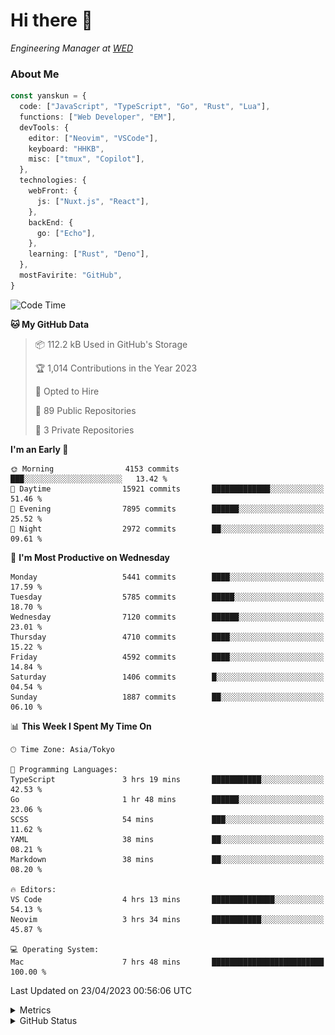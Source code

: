 # Hi there&nbsp;:wave:

<!-- ![Alt text](https://spotify-recently-played-readme.vercel.app/api?user=31kynbuubkiu3r4qh4hjuaglhfay) -->

_Engineering Manager at [WED](https://github.com/wedinc)_

### About Me

```ts
const yanskun = {
  code: ["JavaScript", "TypeScript", "Go", "Rust", "Lua"],
  functions: ["Web Developer", "EM"],
  devTools: {
    editor: ["Neovim", "VSCode"],
    keyboard: "HHKB",
    misc: ["tmux", "Copilot"],
  },
  technologies: {
    webFront: {
      js: ["Nuxt.js", "React"],
    },
    backEnd: {
      go: ["Echo"],
    },
    learning: ["Rust", "Deno"],
  },
  mostFavirite: "GitHub",
}
```

<!--START_SECTION:waka-->
![Code Time](http://img.shields.io/badge/Code%20Time-270%20hrs%2046%20mins-blue)

**🐱 My GitHub Data** 

> 📦 112.2 kB Used in GitHub's Storage 
 > 
> 🏆 1,014 Contributions in the Year 2023
 > 
> 💼 Opted to Hire
 > 
> 📜 89 Public Repositories 
 > 
> 🔑 3 Private Repositories 
 > 
**I'm an Early 🐤** 

```text
🌞 Morning                4153 commits        ███░░░░░░░░░░░░░░░░░░░░░░   13.42 % 
🌆 Daytime                15921 commits       █████████████░░░░░░░░░░░░   51.46 % 
🌃 Evening                7895 commits        ██████░░░░░░░░░░░░░░░░░░░   25.52 % 
🌙 Night                  2972 commits        ██░░░░░░░░░░░░░░░░░░░░░░░   09.61 % 
```
📅 **I'm Most Productive on Wednesday** 

```text
Monday                   5441 commits        ████░░░░░░░░░░░░░░░░░░░░░   17.59 % 
Tuesday                  5785 commits        █████░░░░░░░░░░░░░░░░░░░░   18.70 % 
Wednesday                7120 commits        ██████░░░░░░░░░░░░░░░░░░░   23.01 % 
Thursday                 4710 commits        ████░░░░░░░░░░░░░░░░░░░░░   15.22 % 
Friday                   4592 commits        ████░░░░░░░░░░░░░░░░░░░░░   14.84 % 
Saturday                 1406 commits        █░░░░░░░░░░░░░░░░░░░░░░░░   04.54 % 
Sunday                   1887 commits        ██░░░░░░░░░░░░░░░░░░░░░░░   06.10 % 
```


📊 **This Week I Spent My Time On** 

```text
🕑︎ Time Zone: Asia/Tokyo

💬 Programming Languages: 
TypeScript               3 hrs 19 mins       ███████████░░░░░░░░░░░░░░   42.53 % 
Go                       1 hr 48 mins        ██████░░░░░░░░░░░░░░░░░░░   23.06 % 
SCSS                     54 mins             ███░░░░░░░░░░░░░░░░░░░░░░   11.62 % 
YAML                     38 mins             ██░░░░░░░░░░░░░░░░░░░░░░░   08.21 % 
Markdown                 38 mins             ██░░░░░░░░░░░░░░░░░░░░░░░   08.20 % 

🔥 Editors: 
VS Code                  4 hrs 13 mins       ██████████████░░░░░░░░░░░   54.13 % 
Neovim                   3 hrs 34 mins       ███████████░░░░░░░░░░░░░░   45.87 % 

💻 Operating System: 
Mac                      7 hrs 48 mins       █████████████████████████   100.00 % 
```


 Last Updated on 23/04/2023 00:56:06 UTC
<!--END_SECTION:waka-->

<details>
  <summary>Metrics</summary>
  <img src="https://github.com/yanskun/yanskun/blob/main/github-metrics.svg" alt="Metrics">
</details>

<details>
  <summary>GitHub Status</summary>
  <picture>
    <source media="(prefers-color-scheme: dark)" srcset="https://raw.githubusercontent.com/yanskun/yanskun/master/profile-summary-card-output/nord_dark/0-profile-details.svg">
   <img src="https://raw.githubusercontent.com/yanskun/yanskun/master/profile-summary-card-output/default/0-profile-details.svg">
  </picture>
  <br>
  <picture>
    <source media="(prefers-color-scheme: dark)" srcset="https://raw.githubusercontent.com/yanskun/yanskun/master/profile-summary-card-output/nord_dark/1-repos-per-language.svg">
   <img src="https://raw.githubusercontent.com/yanskun/yanskun/master/profile-summary-card-output/default/1-repos-per-language.svg">
  </picture>
  <picture>
    <source media="(prefers-color-scheme: dark)" srcset="https://raw.githubusercontent.com/yanskun/yanskun/master/profile-summary-card-output/nord_dark/2-most-commit-language.svg">
   <img src="https://raw.githubusercontent.com/yanskun/yanskun/master/profile-summary-card-output/default/2-most-commit-language.svg">
  </picture>
  <br>
  <picture>
    <source media="(prefers-color-scheme: dark)" srcset="https://raw.githubusercontent.com/yanskun/yanskun/master/profile-summary-card-output/nord_dark/3-stats.svg">
   <img src="https://raw.githubusercontent.com/yanskun/yanskun/master/profile-summary-card-output/default/3-stats.svg">
  </picture>
  <picture>
    <source media="(prefers-color-scheme: dark)" srcset="https://raw.githubusercontent.com/yanskun/yanskun/master/profile-summary-card-output/nord_dark/4-productive-time.svg">
   <img src="https://raw.githubusercontent.com/yanskun/yanskun/master/profile-summary-card-output/default/4-productive-time.svg">
  </picture>
</details>
